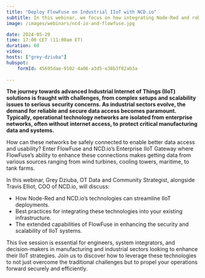 ```yaml
---
title: "Deploy FlowFuse on Industrial IIoT with NCD.io"
subtitle: In this webinar, we focus on how integrating Node-Red and robust hardware from NCD.io forms a powerful solution for system integrators and developers in the industrial sector.
image: /images/webinars/ncd-io-and-flowfuse.jpg

date: 2024-05-29
time: 17:00 CET (11:00am ET) 
duration: 60
video:
hosts: ["grey-dziuba"]
hubspot:
    formId: 45695dae-9102-4a06-a3d5-e38b3f82ab3a
    
---
```


**The journey towards advanced Industrial Internet of Things (IIoT) solutions is fraught with challenges, from complex setups and scalability issues to serious security concerns. As industrial sectors evolve, the demand for reliable and secure data access becomes paramount. Typically, operational technology networks are isolated from enterprise networks, often without internet access, to protect critical manufacturing data and systems.**

<!--more-->



How can these networks be safely connected to enable better data access and usability? Enter FlowFuse and NCD.io’s Enterprise IIoT Gateway where FlowFuse’s ability to enhance these connections makes getting data from various sources ranging from wind turbines, cooling towers, maritime, to tank farms.

In this webinar, Grey Dziuba, OT Data and Community Strategist, alongside Travis Elliot, COO of NCD.io, will discuss:

- How Node-Red and NCD.io’s technologies can streamline IIoT deployments.
- Best practices for integrating these technologies into your existing infrastructure.
- The extended capabilities of FlowFuse in enhancing the security and scalability of IIoT systems.

This live session is essential for engineers, system integrators, and decision-makers in manufacturing and industrial sectors looking to enhance their IIoT strategies. Join us to discover how to leverage these technologies to not just overcome the traditional challenges but to propel your operations forward securely and efficiently.
